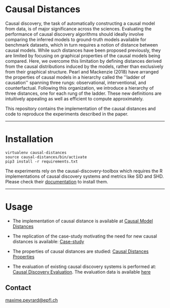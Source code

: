 # Causal Distances

Causal discovery, the task of automatically constructing a causal model from data, is of major significance across the sciences.
Evaluating the performance of causal discovery algorithms should ideally involve comparing the inferred models to ground-truth models available for benchmark datasets, which in turn requires a notion of distance between causal models.
While such distances have been proposed previously, they are limited by focusing on graphical properties of the causal models being compared.
Here, we overcome this limitation by defining distances derived from the causal distributions induced by the models, rather than exclusively from their graphical structure.
Pearl and Mackenzie (2018) have arranged the properties of causal models in a hierarchy called the ''ladder of causation'' spanning three rungs: observational, interventional, and counterfactual. Following this organization, we introduce a hierarchy of three distances, one for each rung of the ladder.
These new definitions are intuitively appealing as well as efficient to compute approximately.

This repository contains the implementation of the causal distances and code to reproduce the experiments described in the paper.


----
# Installation
    virtualenv causal-distances
    source causal-distances/bin/activate
    pip3 install -r requirements.txt

The experiments rely on the causal-discovery-toolbox which requires the R implementations of causal discovery systems and metrics like SID and SHD.
Please check their [documentation](https://github.com/FenTechSolutions/CausalDiscoveryToolbox) to install them.

----
# Usage

* The implementation of causal distance is available at [Causal Model Distances](CausalModel/CMD.py)

* The replication of the case-study motivating the need for new causal distances is available: [Case-study](Experiments/Examples.ipynb)

* The properties of causal distances are studied: [Causal Distances Properties](Experiments/CausalDistances-Properties.ipynb)

* The evaluation of existing causal discovery systems is performed at:
[Causal Discovery Evaluation](Experiments/CausalDiscovery-comparison.ipynb). The evaluation data is available [here](https://drive.google.com/open?id=1KNdS11OFOPPv4tbVt39CQhjwCTsX-BAP)

## Contact
maxime.peyrard@epfl.ch


